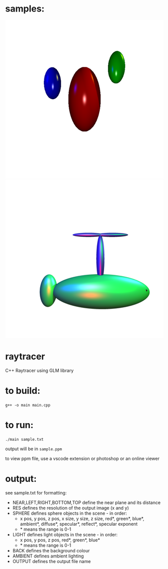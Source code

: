 # samples:
![sample.txt rendered](https://raw.githubusercontent.com/kukuminer/raytracer/main/samples/sample.png)
![whale.txt rendered](https://raw.githubusercontent.com/kukuminer/raytracer/main/samples/whale.png)

# raytracer
C++ Raytracer using GLM library

# to build:
`g++ -o main main.cpp`

# to run:
`./main sample.txt`

output will be in `sample.ppm`

to view ppm file, use a vscode extension or photoshop or an online viewer

# output:
see sample.txt for formatting:
- NEAR,LEFT,RIGHT,BOTTOM,TOP define the near plane and its distance
- RES defines the resolution of the output image (x and y)
- SPHERE defines sphere objects in the scene - in order:
  - x pos, y pos, z pos, x size, y size, z size, red*, green*, blue*, ambient*, diffuse*, specular*, reflect*, specular exponent
  - \* means the range is 0-1
- LIGHT defines light objects in the scene - in order:
  - x pos, y pos, z pos, red*, green*, blue*
  - \* means the range is 0-1
- BACK defines the background colour
- AMBIENT defines ambient lighting
- OUTPUT defines the output file name
